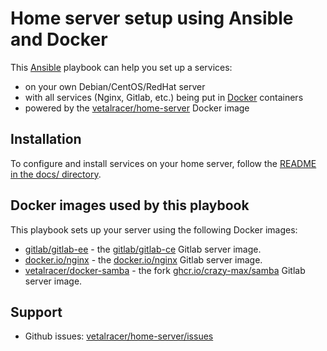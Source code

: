 # Home server setup using Ansible and Docker

This [Ansible](https://www.ansible.com/) playbook can help you set up a services:

- on your own Debian/CentOS/RedHat server
- with all services (Nginx, Gitlab, etc.) being put in [Docker](https://www.docker.com/) containers
- powered by the [vetalracer/home-server](https://github.com/vetalracer/home-server) Docker image


## Installation

To configure and install services on your home server, follow the [README in the docs/ directory](docs/README.md).


## Docker images used by this playbook

This playbook sets up your server using the following Docker images:

- [gitlab/gitlab-ee](https://hub.docker.com/r/gitlab/gitlab-ee) - the [gitlab/gitlab-ce](https://hub.docker.com/r/gitlab/gitlab-ee) Gitlab server image.
- [docker.io/nginx](https://hub.docker.com/_/nginx) - the [docker.io/nginx](https://hub.docker.com/_/nginx) Gitlab server image.
- [vetalracer/docker-samba](https://hub.docker.com/r/vetalracer/docker-samba) - the fork [ghcr.io/crazy-max/samba](https://hub.docker.com/r/crazymax/samba) Gitlab server image.


## Support

- Github issues: [vetalracer/home-server/issues](https://github.com/vetalracer/home-server/issues)
